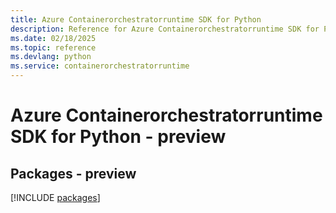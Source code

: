 ```yaml
---
title: Azure Containerorchestratorruntime SDK for Python
description: Reference for Azure Containerorchestratorruntime SDK for Python
ms.date: 02/18/2025
ms.topic: reference
ms.devlang: python
ms.service: containerorchestratorruntime
---
```

# Azure Containerorchestratorruntime SDK for Python - preview
## Packages - preview
[!INCLUDE [packages](containerorchestratorruntime-index.md)]